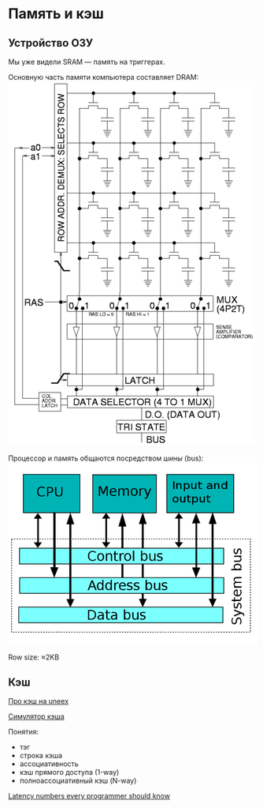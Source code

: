 # Память и кэш

## Устройство ОЗУ
Мы уже видели SRAM — память на триггерах.

Основную часть памяти компьютера составляет DRAM:
![](../dram.png)

Процессор и память общаются посредством *шины* (bus):
![](../yabloko/io/system_bus.png)

Row size: ≈2KB


## Кэш

[Про кэш на uneex](https://www.uneex.ru/LecturesCMC/ArchitectureAssembler2024/11_CacheBPT#line-46)

[Симулятор кэша](https://claude.site/artifacts/5ab29b0e-1ca7-478e-aa71-a9e09340b2de?fullscreen=true)

Понятия:
* тэг
* строка кэша
* ассоциативность
* кэш прямого доступа (1-way)
* полноассоциативный кэш (N-way)

[Latency numbers every programmer should know](https://gist.github.com/jboner/2841832)